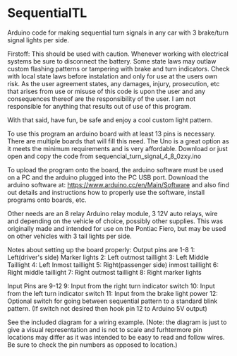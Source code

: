 # SequentialTL
Arduino code for making sequential turn signals in any car with 3 brake/turn signal lights per side.

Firstoff: This should be used with caution. Whenever working with electrical systems be sure to disconnect the battery. 
Some state laws may outlaw custom flashing patterns or tampering with brake and turn indicators. 
Check with local state laws before instalation and only for use at the users own risk. As the user agreement states, any damages, 
injury, prosecution, etc that arises from use or misuse of this code is upon the user and any consequences thereof are the 
responsibility of the user. I am not responsible for anything that results out of use of this program.

With that said, have fun, be safe and enjoy a cool custom light pattern.

To use this program an arduino board with at least 13 pins is necessary. There are multiple boards that will fill this need.
The Uno is a great option as it meets the minimum requirements and is very affordable. Download or just open and copy the code from sequencial_turn_signal_4_8_0zxy.ino  

To upload the program onto the board, the arduino software must be used on a PC and the arduino plugged into the PC USB port.
Download the arduino software at: https://www.arduino.cc/en/Main/Software and also find out details and instructions how to 
properly use the software, install programs onto boards, etc. 

Other needs are an 8 relay Arduino relay module, 3 12V auto relays, wire and depending on the vehicle of choice, possibly other supplies. 
This was originally made and intended for use on the Pontiac Fiero, but may be used on other vehicles with 3 tail lights per side. 

Notes about setting up the board properly:
Output pins are 1-8
1: Left(driver's side) Marker lights
2: Left outmost taillight
3: Left Middle Taillight
4: Left Inmost taillight
5: Right(passenger side) inmost taillight
6: Right middle taillight
7: Right outmost taillight
8: Right marker lights

Input Pins are 9-12
9: Input from the right turn indicator switch
10: Input from the left turn indicator switch
11: Input from the brake light power
12: Optional switch for going between sequential pattern to a standard blink pattern. 
    (If switch not desired then hook pin 12 to Arduino 5V output)
    
See the included diagram for a wiring example. (Note: the diagram is just to give a visual representation and is not to scale
 and furhtermore pin locations may differ as it was intended to be easy to read and follow wires. 
 Be sure to check the pin numbers as opposed to location.)
 
 

